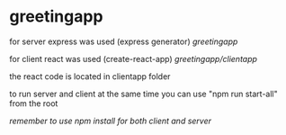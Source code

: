 # greetingapp

for server express was used (express generator) *greetingapp*

for client react was used (create-react-app) *greetingapp/clientapp*

the react code is located in clientapp folder

to run server and client at the same time you can use
"npm run start-all" from the root

*remember to use npm install for both client and server*

